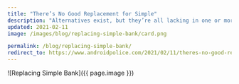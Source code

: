 ```yaml
---
title: "There’s No Good Replacement for Simple"
description: "Alternatives exist, but they’re all lacking in one or more critical ways"
updated: 2021-02-11
image: /images/blog/replacing-simple-bank/card.png

permalink: /blog/replacing-simple-bank/
redirect_to: https://www.androidpolice.com/2021/02/11/theres-no-good-replacement-for-simple/
---
```


![Replacing Simple Bank]({{ page.image }})
